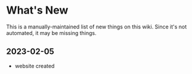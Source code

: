 # What's New

This is a manually-maintained list of new things on this wiki. Since it's not automated, it may be missing things.

## 2023-02-05

- website created
